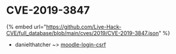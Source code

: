 # CVE-2019-3847
{% embed url="https://github.com/Live-Hack-CVE/full_database/blob/main/cves/2019/CVE-2019-3847.json" %}

* danielthatcher ~> [moodle-login-csrf](https://www.alice-snow.ru/2019/database/cve-2019-3847/moodle-login-csrf-danielthatcher)